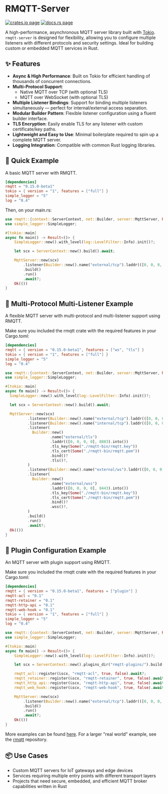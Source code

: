 # RMQTT-Server

[![crates.io page](https://img.shields.io/crates/v/rmqtt.svg)](https://crates.io/crates/rmqtt/0.15.0-beta1)
[![docs.rs page](https://docs.rs/rmqtt/badge.svg)](https://docs.rs/rmqtt/0.15.0-beta1/rmqtt)


A high-performance, asynchronous MQTT server library built with [Tokio](https://tokio.rs). `rmqtt-server` is designed for flexibility, allowing you to configure multiple listeners with different protocols and security settings. Ideal for building custom or embedded MQTT services in Rust.

## ✨ Features

- **Async & High Performance**: Built on Tokio for efficient handling of thousands of concurrent connections.
- **Multi-Protocol Support**:
    - Native MQTT over TCP (with optional TLS)
    - MQTT over WebSocket (with optional TLS)
- **Multiple Listener Bindings**: Support for binding multiple listeners simultaneously — perfect for internal/external access separation.
- **Modular Builder Pattern**: Flexible listener configuration using a fluent builder interface.
- **TLS Encryption**: Easily enable TLS for any listener with custom certificate/key paths.
- **Lightweight and Easy to Use**: Minimal boilerplate required to spin up a complete MQTT server.
- **Logging Integration**: Compatible with common Rust logging libraries.

## 🚀 Quick Example

A basic MQTT server with RMQTT.

```toml
[dependencies]
rmqtt = "0.15.0-beta1"
tokio = { version = "1", features = ["full"] }
simple_logger = "5"
log = "0.4"
```
Then, on your main.rs:

```rust
use rmqtt::{context::ServerContext, net::Builder, server::MqttServer, Result};
use simple_logger::SimpleLogger;

#[tokio::main]
async fn main() -> Result<()> {
    SimpleLogger::new().with_level(log::LevelFilter::Info).init()?;

    let scx = ServerContext::new().build().await;

    MqttServer::new(scx)
        .listener(Builder::new().name("external/tcp").laddr(([0, 0, 0, 0], 1883).into()).bind()?.tcp()?)
        .build()
        .run()
        .await?;
    Ok(())
}
```

## 🚀 Multi-Protocol Multi-Listener Example

A flexible MQTT server with multi-protocol and multi-listener support using RMQTT.

Make sure you included the rmqtt crate with the required features in your Cargo.toml:

```toml
[dependencies]
rmqtt = { version = "0.15.0-beta1", features = ["ws", "tls"] }
tokio = { version = "1", features = ["full"] }
simple_logger = "5"
log = "0.4"
```

```rust
use rmqtt::{context::ServerContext, net::Builder, server::MqttServer, Result};
use simple_logger::SimpleLogger;

#[tokio::main]
async fn main() -> Result<()> {
  SimpleLogger::new().with_level(log::LevelFilter::Info).init()?;

  let scx = ServerContext::new().build().await;

  MqttServer::new(scx)
          .listener(Builder::new().name("external/tcp").laddr(([0, 0, 0, 0], 1883).into()).bind()?.tcp()?)
          .listener(Builder::new().name("internal/tcp").laddr(([0, 0, 0, 0], 11883).into()).bind()?.tcp()?)
          .listener(
            Builder::new()
                    .name("external/tls")
                    .laddr(([0, 0, 0, 0], 8883).into())
                    .tls_key(Some("./rmqtt-bin/rmqtt.key"))
                    .tls_cert(Some("./rmqtt-bin/rmqtt.pem"))
                    .bind()?
                    .tls()?,
          )
          .listener(Builder::new().name("external/ws").laddr(([0, 0, 0, 0], 8080).into()).bind()?.ws()?)
          .listener(
            Builder::new()
                    .name("external/wss")
                    .laddr(([0, 0, 0, 0], 8443).into())
                    .tls_key(Some("./rmqtt-bin/rmqtt.key"))
                    .tls_cert(Some("./rmqtt-bin/rmqtt.pem"))
                    .bind()?
                    .wss()?,
          )
          .build()
          .run()
          .await?;
  Ok(())
}
```

## 🚀 Plugin Configuration Example

An MQTT server with plugin support using RMQTT.

Make sure you included the rmqtt crate with the required features in your Cargo.toml:

```toml
[dependencies]
rmqtt = { version = "0.15.0-beta1", features = ["plugin"] }
rmqtt-acl = "0.1"
rmqtt-retainer = "0.1"
rmqtt-http-api = "0.1"
rmqtt-web-hook = "0.1"
tokio = { version = "1", features = ["full"] }
simple_logger = "5"
log = "0.4"
```

```rust
use rmqtt::{context::ServerContext, net::Builder, server::MqttServer, Result};
use simple_logger::SimpleLogger;

#[tokio::main]
async fn main() -> Result<()> {
    SimpleLogger::new().with_level(log::LevelFilter::Info).init()?;

    let scx = ServerContext::new().plugins_dir("rmqtt-plugins/").build().await;

    rmqtt_acl::register(&scx, "rmqtt-acl", true, false).await?;
    rmqtt_retainer::register(&scx, "rmqtt-retainer", true, false).await?;
    rmqtt_http_api::register(&scx, "rmqtt-http-api", true, false).await?;
    rmqtt_web_hook::register(&scx, "rmqtt-web-hook", true, false).await?;

    MqttServer::new(scx)
        .listener(Builder::new().name("external/tcp").laddr(([0, 0, 0, 0], 1883).into()).bind()?.tcp()?)
        .build()
        .run()
        .await?;
    Ok(())
}

```

More examples can be found [here][examples]. For a larger "real world" example, see the
[rmqtt] repository.

[examples]: https://github.com/rmqtt/rmqtt/tree/dev/0.15.0-beta1/rmqtt/examples
[rmqtt]: https://github.com/rmqtt/rmqtt

## 📦 Use Cases

- Custom MQTT servers for IoT gateways and edge devices
- Services requiring multiple entry points with different transport layers
- Projects that need secure, embedded, and efficient MQTT broker capabilities written in Rust

